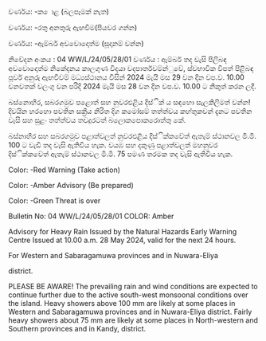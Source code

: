 වර්ණය: -ක ොළ (බලපෑමක් නැත)

වර්ණය: -රතු අනතුරු ඇඟවීම(පියවර ගන්න)

වර්ණය: -ඇම්බර් අවවොදොත්ම (සූදානම් වන්න)

නිවේදන අංකය : 04 WW/L/24/05/28/01 වර්ණය : ඇම්බර් තද වැසි පිලිබඳ අවවොදොත්ම නිකේදනය කාලගුණ විදයා වදපාර්තවම්න්ුවේ, ස්වභාවික විපත් පිළිබඳ පූර්ව අනුරු ඇඟවීවම් මධ්‍යස්ථානය විසින් 2024 මැයි මස 29 වන දින වප.ව. 10.00 වනවතක් වලංගු වන පරිදි 2024 මැයි මස 28 වන දින වප.ව. 10.00 ට නිකුත් කරන ලදී.

බස්නොහිර, සබරගමුව පළොත් සහ නුවරඑළිය දිස්ික් ය සඳහො සැලකිලිමත් වන්න! දිවයින හරහො පවතින සක්‍රීය නිරිත දිග කමෝසම් තත්ත්වය කහ්තුකවන් දැනට පවතින වැසි සහ සුළං තත්ත්වය තවදුරටත් බලොකපොකරොත්තු කේ.

බස්නාහිර සහ සබරගමුව පළාත්වලත් නුවරඑළිය දිස්ික්කවේත් ඇතැම් ස්ථානවල මි.මී. 100 ට වැඩි තද වැසි ඇතිවිය හැක. වයඹ සහ දකුණු පළාත්වලත් මහනුවර දිස්ික්කවේත් ඇතැම් ස්ථානවල මි.මී. 75 පමණ තරමක තද වැසි ඇතිවිය හැක.

Color: -Red Warning (Take action)

Color: -Amber Advisory (Be prepared)

Color: -Green Threat is over

Bulletin No: 04 WW/L/24/05/28/01 COLOR: Amber

Advisory for Heavy Rain Issued by the Natural Hazards Early Warning Centre Issued at 10.00 a.m. 28 May 2024, valid for the next 24 hours.

For Western and Sabaragamuwa provinces and in Nuwara-Eliya

district.

PLEASE BE AWARE! The prevailing rain and wind conditions are expected to continue further due to the active south-west monsoonal conditions over the island. Heavy showers above 100 mm are likely at some places in Western and Sabaragamuwa provinces and in Nuwara-Eliya district. Fairly heavy showers about 75 mm are likely at some places in North-western and Southern provinces and in Kandy, district.